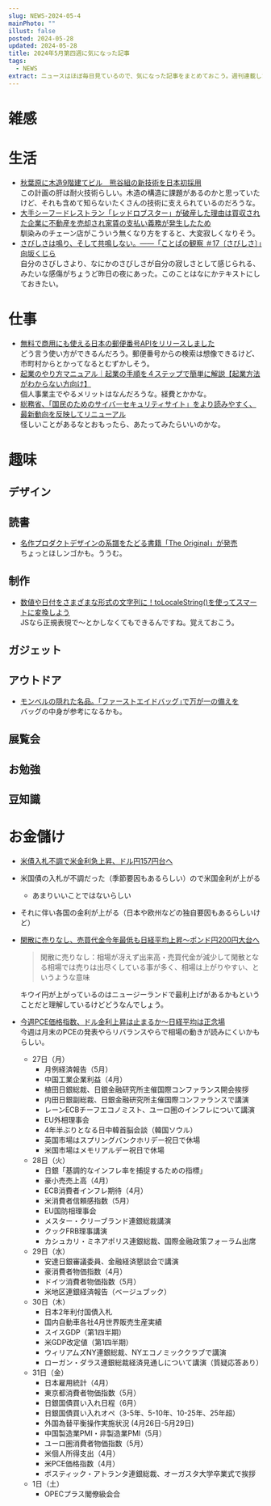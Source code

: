```yaml
---
slug: NEWS-2024-05-4
mainPhoto: ""
illust: false
posted: 2024-05-28
updated: 2024-05-28
title: 2024年5月第四週に気になった記事
tags:
  - NEWS
extract: ニュースはほぼ毎日見ているので、気になった記事をまとめておこう。週刊連載したい。
---
```


# 雑感

# 生活

- [秋葉原に木造9階建てビル　熊谷組の新技術を日本初採用](https://www.watch.impress.co.jp/docs/news/1595273.html)  
  この計画の肝は耐火技術らしい。木造の構造に課題があるのかと思っていたけど、それも含めて知らないたくさんの技術に支えられているのだろうな。
- [大手シーフードレストラン「レッドロブスター」が破産した理由は買収された企業に不動産を売却され家賃の支払い義務が発生したため](https://gigazine.net/news/20240528-red-lobster-private-equity/)  
  馴染みのチェーン店がこういう無くなり方をすると、大変寂しくなりそう。
- [さびしさは鳴り、そして共鳴しない。――「ことぱの観察 ＃17〔さびしさ〕」向坂くじら](https://nhkbook-hiraku.com/n/n05efc5e84575)  
  自分のさびしさより、なにかのさびしさが自分の寂しさとして感じられる、みたいな感傷がちょうど昨日の夜にあった。このことはなにかテキストにしておきたい。

# 仕事

- [無料で商用にも使える日本の郵便番号APIをリリースしました](https://zenn.dev/ttskch/articles/309423d26a1aaa)  
  どう言う使い方ができるんだろう。郵便番号からの検索は想像できるけど、市町村からとかってなるとむずかしそう。
- [起業のやり方マニュアル｜起業の手順を４ステップで簡単に解説【起業方法がわからない方向け】](https://libertybell-corp.com/how-to-start-a-business/)  
  個人事業主でやるメリットはなんだろうな。経費とかかな。
- [総務省、「国民のためのサイバーセキュリティサイト」をより読みやすく、最新動向を反映してリニューアル](https://internet.watch.impress.co.jp/docs/news/1595403.html)  
  怪しいことがあるなとおもったら、あたってみたらいいのかな。

# 趣味

## デザイン

## 読書

- [名作プロダクトデザインの系譜をたどる書籍「The Original」が発売](https://www.axismag.jp/posts/2024/05/591306.html)  
  ちょっとほしンゴかも。ううむ。

## 制作

- [数値や日付をさまざまな形式の文字列に！toLocaleString()を使ってスマートに変換しよう](https://ics.media/entry/240529/)  
  JSなら正規表現で〜とかしなくてもできるんですね。覚えておこう。

## ガジェット

## アウトドア

- [モンベルの隠れた名品。｢ファーストエイドバッグ｣で万が一の備えを](https://www.gizmodo.jp/2024/05/mont-bell-first-aid.html)  
  バッグの中身が参考になるかも。

## 展覧会

## お勉強

## 豆知識

# お金儲け

- [米債入札不調で米金利急上昇、ドル円157円台へ](米債入札不調で米金利急上昇、ドル円157円台へ)  
 - 米国債の入札が不調だった（季節要因もあるらしい）ので米国金利が上がる
   - あまりいいことではないらしい
 - それに伴い各国の金利が上がる（日本や欧州などの独自要因もあるらしいけど）
- [閑散に売りなし、売買代金今年最低も日経平均上昇～ポンド円200円大台へ](http://hiroko.yutaka-shoji.co.jp/2024/05/200.html)  
   >閑散に売りなし：相場が冴えず出来高・売買代金が減少して閑散となる相場では売りは出尽くしている事が多く、相場は上がりやすい、というような意味  
   
   キウイ円が上がっているのはニュージーランドで最利上げがあるかもということだと理解しているけどどうなんでしょう。
- [今週PCE価格指数、ドル金利上昇は止まるか～日経平均は正念場](http://hiroko.yutaka-shoji.co.jp/2024/05/pce.html)  
  今週は月末のPCEの発表やらリバランスやらで相場の動きが読みにくいかもらしい。
  - 27日（月）
    - 月例経済報告（5月）
    - 中国工業企業利益（4月）
    - 植田日銀総裁、日銀金融研究所主催国際コンファランス開会挨拶
    - 内田日銀副総裁、日銀金融研究所主催国際コンファランスで講演
    - レーンECBチーフエコノミスト、ユーロ圏のインフレについて講演
    - EU外相理事会
    - 4年半ぶりとなる日中韓首脳会談（韓国ソウル）
    - 英国市場はスプリングバンクホリデー祝日で休場
    - 米国市場はメモリアルデー祝日で休場
  - 28日（火）
    - 日銀「基調的なインフレ率を捕捉するための指標」
    - 豪小売売上高（4月）
    - ECB消費者インフレ期待（4月）
    - 米消費者信頼感指数（5月）
    - EU国防相理事会
    - メスター・クリーブランド連銀総裁講演
    - クックFRB理事講演
    - カシュカリ・ミネアポリス連銀総裁、国際金融政策フォーラム出席
  - 29日（水）
    - 安達日銀審議委員、金融経済懇談会で講演
    - 豪消費者物価指数（4月）
    - ドイツ消費者物価指数（5月）
    - 米地区連銀経済報告（ベージュブック）
  - 30日（木）
    - 日本2年利付国債入札
    - 国内自動車各社4月世界販売生産実績
    - スイスGDP（第1四半期）
    - 米GDP改定値（第1四半期）
    - ウィリアムズNY連銀総裁、NYエコノミッククラブで講演
    - ローガン・ダラス連銀総裁経済見通しについて講演（質疑応答あり）
  - 31日（金）
    - 日本雇用統計（4月）
    - 東京都消費者物価指数（5月）
    - 日銀国債買い入れ日程（6月）
    - 日銀国債買い入れオペ（3-5年、5-10年、10-25年、25年超）
    - 外国為替平衡操作実施状況 (4月26日-5月29日)
    - 中国製造業PMI・非製造業PMI（5月）
    - ユーロ圏消費者物価指数（5月）
    - 米個人所得支出（4月）
    - 米PCE価格指数（4月）
    - ボスティック・アトランタ連銀総裁、オーガスタ大学卒業式で挨拶
  - 1日（土）
    - OPECプラス閣僚級会合